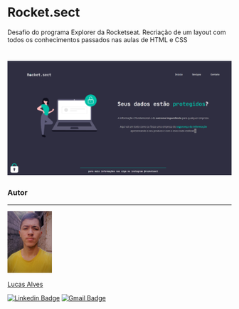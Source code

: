 # Rocket.sect
Desafio do programa Explorer da Rocketseat. Recriação de um layout com todos os conhecimentos passados nas aulas de HTML e CSS


<h1 align="center">
  <img alt="Captura de tela do projeto"  src="./images/project.png" />
</h1>


### Autor
---

<a href="#">
 <img src="./images/eu.jpeg" width="100px;" alt="Foto do autor"/>
 <br />
 <p>Lucas Alves</p></a>
 
[![Linkedin Badge](https://img.shields.io/badge/-Lucas-blue?style=flat-square&logo=Linkedin&logoColor=white&link=https://www.linkedin.com/in/lucas-alves-conceicao/)](https://www.linkedin.com/in/lucas-alves-conceicao/) 
[![Gmail Badge](https://img.shields.io/badge/-lcsalves1999@gmail.com-c14438?style=flat-square&logo=Gmail&logoColor=white&link=mailto:lcsalves1999@gmail.com)](mailto:lcsalves1999@gmail.com)
